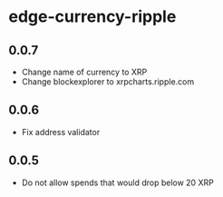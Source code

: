 # edge-currency-ripple

## 0.0.7

* Change name of currency to XRP
* Change blockexplorer to xrpcharts.ripple.com

## 0.0.6

* Fix address validator

## 0.0.5

* Do not allow spends that would drop below 20 XRP
